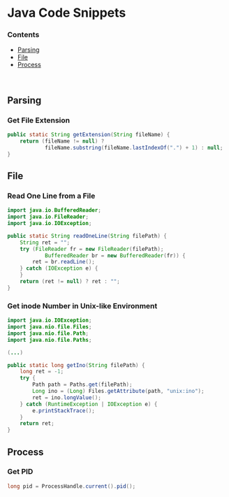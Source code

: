 # Java Code Snippets

### Contents
+ [Parsing](#parsing)
+ [File](#file)
+ [Process](#process)
<br>

## Parsing

### Get File Extension
   
```java
public static String getExtension(String fileName) {
    return (fileName != null) ?
            fileName.substring(fileName.lastIndexOf(".") + 1) : null;
}
```

## File

### Read One Line from a File

```java
import java.io.BufferedReader;
import java.io.FileReader;
import java.io.IOException;

public static String readOneLine(String filePath) {
    String ret = "";
    try (FileReader fr = new FileReader(filePath);
            BufferedReader br = new BufferedReader(fr)) {
        ret = br.readLine();
    } catch (IOException e) {
    }
    return (ret != null) ? ret : "";
}
```

### Get inode Number in Unix-like Environment

```java
import java.io.IOException;
import java.nio.file.Files;
import java.nio.file.Path;
import java.nio.file.Paths;

(...)

public static long getIno(String filePath) {
    long ret = -1;
    try {
        Path path = Paths.get(filePath);
        Long ino = (Long) Files.getAttribute(path, "unix:ino");
        ret = ino.longValue();
    } catch (RuntimeException | IOException e) {
        e.printStackTrace();
    }
    return ret;
}
```

## Process

### Get PID

```java
long pid = ProcessHandle.current().pid();
```
